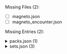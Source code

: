 Missing Files (2):
- [ ] magneto.json
- [ ] magneto_encounter.json

Missing Entries (2):
<details>
<summary>packs.json (1)</summary>

- [ ] Entry: magneto (Magneto)
</details>
<details>
<summary>sets.json (3)</summary>

- [ ] Entry: magneto (Magneto)
- [ ] Entry: magneto_nemesis (Magneto Nemesis)
- [ ] Entry: hellfire (Hellfire)
</details>
